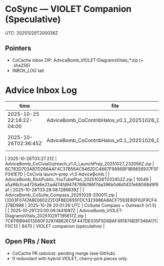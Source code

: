 # CoSync — VIOLET Companion (Speculative)
UTC: 20251029T200036Z

## Pointers
- CoCache inbox ZIP: AdviceBomb_VIOLET-DiagramsVitals_*.zip (+ .sha256)
- INBOX_LOG tail:
# Advice Inbox Log

| time | file | version | role | state | notes |
|---|---|---|---|---|---|
| 2025-10-25 22:18:22-04:00 | AdviceBomb_CoContribHalos_v0.1_20251026_003940.zip | v0.1 | producer | **awaiting CoPong** | seeded, verified RAW |
| 2025-10-26T02:36:45Z | AdviceBomb_CoContribHalos_v0.1_20251026_003940.zip | v0.1 | producer | awaiting-copong | seeded by session |

| 2025-10-28T03:27:21Z | AdviceBomb_CoCiviaOutreach_v1.0_LaunchPrep_20251027_232056Z.zip | 6C783D703AB7D266AAF4C37B56AC9462DC4867F9996BF9B9656937F5FF041E7D | CoCivia launch-prep v1.0 AdviceBomb |
| AdviceBomb_RickPublic_YouTubePlan_20251028T032452Z.zip | 10549 | a5a98cfca4726a6e22add74fd9478789b196f7da396b0d6d1437e68068d9f9af | 2025-10-28T03:28:08.1286839Z |
| AdviceBomb_CoSuite_Compass_20251028-200011.zip | CD03F0747A8E060222D3FBED655FDC1323986A8ACF7593E80F63F9CF427BD998 | 2025-10-28 20:01:26 UTC | CoSuite Compass + Outreach (v1.5) |
| 2025-10-29T20:00:09.1441697Z | AdviceBomb_VIOLET-DiagramsVitals_20251029T195617Z.zip | 7C611BB94013060F32974B62EC5F447DE035F5D68AF491874B3F346A17CF0C13 | 8470 | VIOLET companion (speculative) |


## Open PRs / Next
- CoCache PR (advice): pending merge (see GitHub).
- If redundant with hybrid VIOLET, cherry-pick pieces only.
